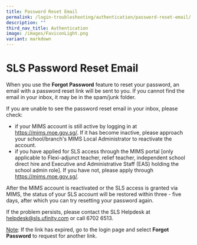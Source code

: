 ```yaml
---
title: Password Reset Email
permalink: /login-troubleshooting/authentication/password-reset-email/
description: ""
third_nav_title: Authentication
image: /images/FaviconLight.png
variant: markdown
---
```

<h1 id="sls-password-reset-email">SLS Password Reset Email</h1>
<p>When you use the <strong>Forgot Password</strong> feature to reset your password, an email with a password reset link will be sent to you. If you cannot find the email in your inbox, it may be in the spam/junk folder.</p>
<p>If you are unable to see the password reset email in your inbox, please check: </p>
<ul>
<li>if your MIMS account is still active by logging in at <a target="_blank" href="https://mims.moe.gov.sg/">https://mims.moe.gov.sg/</a>. If it has become inactive, please approach your school/branch's MIMS Local Administrator to reactivate the account.</li>
<li>if you have applied for SLS access through the MIMS portal [only applicable to Flexi-adjunct teacher, relief teacher, independent school direct hire and Executive and Administrative Staff (EAS) holding the school admin role]. If you have not, please apply through <a target="_blank" href="https://mims.moe.gov.sg/">https://mims.moe.gov.sg/</a>.</li>
</ul>
<p>After the MIMS account is reactivated or the SLS access is granted via MIMS, the status of your SLS account will be restored within three - five days, after which you can try resetting your password again.</p>
<p>If the problem persists, please contact the SLS Helpdesk at <a href="mailto:helpdesk@sls.ufinity.com">helpdesk@sls.ufinity.com</a> or call 6702 6513.</p>
<p><u>Note</u>: If the link has expired, go to the login page and select <strong>Forgot Password</strong> to request for another link.</p>
